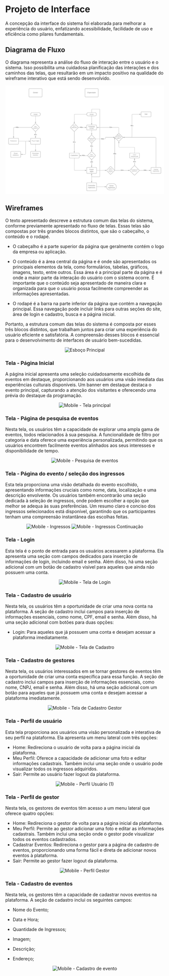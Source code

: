 # Projeto de Interface

A concepção da interface do sistema foi elaborada para melhorar a experiência do usuário, enfatizando acessibilidade, facilidade de uso e eficiência como pilares fundamentais.

## Diagrama de Fluxo

O diagrama representa a análise do fluxo de interação entre o usuário e o sistema. Isso possibilita uma cuidadosa planificação das interações e dos caminhos das telas, que resultarão em um impacto positivo na qualidade do wireframe interativo que está sendo desenvolvido.

![Fluxograma Eventpass  ](img/Eventpass.png)

## Wireframes

O texto apresentado descreve a estrutura comum das telas do sistema, conforme previamente apresentado no fluxo de telas. Essas telas são compostas por três grandes blocos distintos, que são o cabeçalho, o conteúdo e o rodapé.

- O cabeçalho é a parte superior da página que geralmente contém o logo da empresa ou aplicação.

- O conteúdo é a área central da página e é onde são apresentados os principais elementos da tela, como formulários, tabelas, gráficos, imagens, texto, entre outros. Essa área é a principal parte da página e é onde a maior parte da interação do usuário com o sistema ocorre. É importante que o conteúdo seja apresentado de maneira clara e organizada para que o usuário possa facilmente compreender as informações apresentadas.

- O rodapé é a barra na parte inferior da página que contém a navegação principal. Essa navegação pode incluir links para outras seções do site, área de login e cadastro, busca e a página inicial.
  
Portanto, a estrutura comum das telas do sistema é composta por esses três blocos distintos, que trabalham juntos para criar uma experiência do usuário eficiente e satisfatória. A compreensão desses blocos é essencial para o desenvolvimento de interfaces de usuário bem-sucedidas.

<div align="center">
 
![Esboço Principal](https://github.com/ICEI-PUC-Minas-PMV-ADS/pmv-ads-2024-1-e3-proj-mov-t4-eventpass/assets/65399666/0e7efaec-6c31-4432-98d0-9c4be18b55e0)

</div>

### Tela - Página Inicial

A página inicial apresenta uma seleção cuidadosamente escolhida de eventos em destaque, proporcionando aos usuários uma visão imediata das experiências culturais disponíveis. Um banner em destaque destaca o evento principal, capturando a atenção dos visitantes e oferecendo uma prévia do destaque da programação.

<div align="center">
 
![Mobile - Tela principal](https://github.com/ICEI-PUC-Minas-PMV-ADS/pmv-ads-2024-1-e3-proj-mov-t4-eventpass/assets/65399666/916068cc-1c54-4da9-ac07-e26d4a75cb96)

</div>

### Tela - Página de pesquisa de eventos

Nesta tela, os usuários têm a capacidade de explorar uma ampla gama de eventos, todos relacionados à sua pesquisa. A funcionalidade de filtro por categoria e data oferece uma experiência personalizada, permitindo que os usuários encontrem facilmente eventos alinhados aos seus interesses e disponibilidade de tempo.

<div align="center">

![Mobile - Pesquisa de eventos](https://github.com/ICEI-PUC-Minas-PMV-ADS/pmv-ads-2024-1-e3-proj-mov-t4-eventpass/assets/65399666/0cf2212a-a01b-40bb-82d8-97c7f9cdc848)

</div>

### Tela - Página do evento / seleção dos ingressos

Esta tela proporciona uma visão detalhada do evento escolhido, apresentando informações cruciais como nome, data, localização e uma descrição envolvente. Os usuários também encontrarão uma seção dedicada à seleção de ingressos, onde podem escolher a opção que melhor se adequa às suas preferências. Um resumo claro e conciso dos ingressos selecionados está disponível, garantindo que os participantes tenham uma compreensão instantânea das escolhas feitas.

<div align="center">

![Mobile - Ingressos](https://github.com/ICEI-PUC-Minas-PMV-ADS/pmv-ads-2024-1-e3-proj-mov-t4-eventpass/assets/65399666/c6b0dae2-aaa5-42f2-b65e-c983cc233549)
![Mobile - Ingressos Continuação](https://github.com/ICEI-PUC-Minas-PMV-ADS/pmv-ads-2024-1-e3-proj-mov-t4-eventpass/assets/65399666/c0cb0b09-e088-463b-b9d7-bf45a40aeb0a)

</div>

### Tela - Login

Esta tela é o ponto de entrada para os usuários acessarem a plataforma. Ela apresenta uma seção com campos dedicados para inserção de informações de login, incluindo email e senha. Além disso, há uma seção adicional com um botão de cadastro visível para aqueles que ainda não possuem uma conta.

<div align="center">

![Mobile - Tela de Login](https://github.com/ICEI-PUC-Minas-PMV-ADS/pmv-ads-2024-1-e3-proj-mov-t4-eventpass/assets/65399666/5260767d-8e81-4427-9808-59134301a8f7)

</div>

### Tela - Cadastro de usuário

Nesta tela, os usuários têm a oportunidade de criar uma nova conta na plataforma. A seção de cadastro inclui campos para inserção de informações essenciais, como nome, CPF, email e senha. Além disso, há uma seção adicional com botões para duas opções:

- Login: Para aqueles que já possuem uma conta e desejam acessar a plataforma imediatamente.

<div align="center">

![Mobile - Tela de Cadastro](https://github.com/ICEI-PUC-Minas-PMV-ADS/pmv-ads-2024-1-e3-proj-mov-t4-eventpass/assets/65399666/c9c148be-6da5-4988-95bd-44fc1365df81)

</div>

### Tela - Cadastro de gestores

Nesta tela, os usuários interessados em se tornar gestores de eventos têm a oportunidade de criar uma conta específica para essa função. A seção de cadastro inclui campos para inserção de informações essenciais, como nome, CNPJ, email e senha. Além disso, há uma seção adicional com um botão para aqueles que já possuem uma conta e desejam acessar a plataforma imediatamente.

<div align="center">

![Mobile - Tela de Cadastro Gestor](https://github.com/ICEI-PUC-Minas-PMV-ADS/pmv-ads-2024-1-e3-proj-mov-t4-eventpass/assets/65399666/6e3399b1-d490-4d0b-b7c5-93f3335df1e0)

</div>

### Tela - Perfil de usuário

Esta tela proporciona aos usuários uma visão personalizada e interativa de seu perfil na plataforma. Ela apresenta um menu lateral com três opções:

- Home: Redireciona o usuário de volta para a página inicial da plataforma.
- Meu Perfil: Oferece a capacidade de adicionar uma foto e editar informações cadastrais. Também inclui uma seção onde o usuário pode visualizar todos os ingressos adquiridos.
- Sair: Permite ao usuário fazer logout da plataforma.

<div align="center">

![Mobile - Perfil Usuário (1)](https://github.com/ICEI-PUC-Minas-PMV-ADS/pmv-ads-2024-1-e3-proj-mov-t4-eventpass/assets/65399666/e5097b56-8a1a-4aed-9b29-5fe1e868bded)

</div>

### Tela - Perfil de gestor

Nesta tela, os gestores de eventos têm acesso a um menu lateral que oferece quatro opções:

- Home: Redireciona o gestor de volta para a página inicial da plataforma.
- Meu Perfil: Permite ao gestor adicionar uma foto e editar as informações cadastrais. Também inclui uma seção onde o gestor pode visualizar todos os eventos cadastrados.
- Cadastrar Eventos: Redireciona o gestor para a página de cadastro de eventos, proporcionando uma forma fácil e direta de adicionar novos eventos à plataforma.
- Sair: Permite ao gestor fazer logout da plataforma.

<div align="center">
 
![Mobile - Perfil Gestor](https://github.com/ICEI-PUC-Minas-PMV-ADS/pmv-ads-2024-1-e3-proj-mov-t4-eventpass/assets/65399666/3cb8b90d-a35c-43bd-94a4-6ace0b8e5517)

</div>

### Tela - Cadastro de eventos

Nesta tela, os gestores têm a capacidade de cadastrar novos eventos na plataforma. A seção de cadastro inclui os seguintes campos:

- Nome do Evento;

- Data e Hora;

- Quantidade de Ingressos;

- Imagem;

- Descrição;

- Endereço;

<div align="center">
 
![Mobile - Cadastro de evento](https://github.com/ICEI-PUC-Minas-PMV-ADS/pmv-ads-2024-1-e3-proj-mov-t4-eventpass/assets/65399666/1185986c-a197-40ef-a2fc-4b04f543cdc0)

</div>

